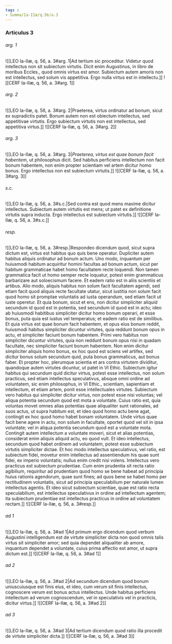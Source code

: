 ```yaml
---
tags : 
- Summa/Ia-IIæ/q.56/a.3
---
```


### Articulus 3

###### arg. 1
![[LEO Ia-IIæ, q. 56, a. 3#arg. 1|Ad tertium sic proceditur. Videtur quod intellectus non sit subiectum virtutis. Dicit enim Augustinus, in libro de moribus Eccles., quod omnis virtus est amor. Subiectum autem amoris non est intellectus, sed solum vis appetitiva. Ergo nulla virtus est in intellectu.]]
![[CERF Ia-IIæ, q. 56, a. 3#arg. 1]]

###### arg. 2
![[LEO Ia-IIæ, q. 56, a. 3#arg. 2|Praeterea, virtus ordinatur ad bonum, sicut ex supradictis patet. Bonum autem non est obiectum intellectus, sed appetitivae virtutis. Ergo subiectum virtutis non est intellectus, sed appetitiva virtus.]]
![[CERF Ia-IIæ, q. 56, a. 3#arg. 2]]

###### arg. 3
![[LEO Ia-IIæ, q. 56, a. 3#arg. 3|*Praeterea, virtus est quae bonum facit habentem*, ut philosophus dicit. Sed habitus perficiens intellectum non facit bonum habentem, non enim propter scientiam vel artem dicitur homo bonus. Ergo intellectus non est subiectum virtutis.]]
![[CERF Ia-IIæ, q. 56, a. 3#arg. 3]]

###### s.c.
![[LEO Ia-IIæ, q. 56, a. 3#s.c.|Sed contra est quod mens maxime dicitur intellectus. Subiectum autem virtutis est mens; ut patet ex definitione virtutis supra inducta. Ergo intellectus est subiectum virtutis.]]
![[CERF Ia-IIæ, q. 56, a. 3#s.c.]]

###### resp.
![[LEO Ia-IIæ, q. 56, a. 3#resp.|Respondeo dicendum quod, sicut supra dictum est, virtus est habitus quo quis bene operatur. Dupliciter autem habitus aliquis ordinatur ad bonum actum. Uno modo, inquantum per huiusmodi habitum acquiritur homini facultas ad bonum actum, sicut per habitum grammaticae habet homo facultatem recte loquendi. Non tamen grammatica facit ut homo semper recte loquatur, potest enim grammaticus barbarizare aut soloecismum facere. Et eadem ratio est in aliis scientiis et artibus. Alio modo, aliquis habitus non solum facit facultatem agendi, sed etiam facit quod aliquis recte facultate utatur, sicut iustitia non solum facit quod homo sit promptae voluntatis ad iusta operandum, sed etiam facit ut iuste operetur. Et quia bonum, sicut et ens, non dicitur simpliciter aliquid secundum id quod est in potentia, sed secundum id quod est in actu; ideo ab huiusmodi habitibus simpliciter dicitur homo bonum operari, et esse bonus, puta quia est iustus vel temperatus; et eadem ratio est de similibus. Et quia virtus est quae bonum facit habentem, et opus eius bonum reddit, huiusmodi habitus simpliciter dicuntur virtutes, quia reddunt bonum opus in actu, et simpliciter faciunt bonum habentem. Primi vero habitus non simpliciter dicuntur virtutes, quia non reddunt bonum opus nisi in quadam facultate, nec simpliciter faciunt bonum habentem. Non enim dicitur simpliciter aliquis homo bonus, ex hoc quod est sciens vel artifex, sed dicitur bonus solum secundum quid, puta bonus grammaticus, aut bonus faber. Et propter hoc, plerumque scientia et ars contra virtutem dividitur, quandoque autem virtutes dicuntur, ut patet in VI Ethic. Subiectum igitur habitus qui secundum quid dicitur virtus, potest esse intellectus, non solum practicus, sed etiam intellectus speculativus, absque omni ordine ad voluntatem, sic enim philosophus, in VI Ethic., scientiam, sapientiam et intellectum, et etiam artem, ponit esse intellectuales virtutes. Subiectum vero habitus qui simpliciter dicitur virtus, non potest esse nisi voluntas; vel aliqua potentia secundum quod est mota a voluntate. Cuius ratio est, quia voluntas movet omnes alias potentias quae aliqualiter sunt rationales, ad suos actus, ut supra habitum est, et ideo quod homo actu bene agat, contingit ex hoc quod homo habet bonam voluntatem. Unde virtus quae facit bene agere in actu, non solum in facultate, oportet quod vel sit in ipsa voluntate; vel in aliqua potentia secundum quod est a voluntate mota. Contingit autem intellectum a voluntate moveri, sicut et alias potentias, considerat enim aliquis aliquid actu, eo quod vult. Et ideo intellectus, secundum quod habet ordinem ad voluntatem, potest esse subiectum virtutis simpliciter dictae. Et hoc modo intellectus speculativus, vel ratio, est subiectum fidei, movetur enim intellectus ad assentiendum his quae sunt fidei, ex imperio voluntatis; nullus enim credit nisi volens. Intellectus vero practicus est subiectum prudentiae. Cum enim prudentia sit recta ratio agibilium, requiritur ad prudentiam quod homo se bene habeat ad principia huius rationis agendorum, quae sunt fines; ad quos bene se habet homo per rectitudinem voluntatis, sicut ad principia speculabilium per naturale lumen intellectus agentis. Et ideo sicut subiectum scientiae, quae est ratio recta speculabilium, est intellectus speculativus in ordine ad intellectum agentem; ita subiectum prudentiae est intellectus practicus in ordine ad voluntatem rectam.]]
![[CERF Ia-IIæ, q. 56, a. 3#resp.]]

###### ad 1
![[LEO Ia-IIæ, q. 56, a. 3#ad 1|Ad primum ergo dicendum quod verbum Augustini intelligendum est de virtute simpliciter dicta non quod omnis talis virtus sit simpliciter amor; sed quia dependet aliqualiter ab amore, inquantum dependet a voluntate, cuius prima affectio est amor, ut supra dictum est.]]
![[CERF Ia-IIæ, q. 56, a. 3#ad 1]]

###### ad 2
![[LEO Ia-IIæ, q. 56, a. 3#ad 2|Ad secundum dicendum quod bonum uniuscuiusque est finis eius, et ideo, cum verum sit finis intellectus, cognoscere verum est bonus actus intellectus. Unde habitus perficiens intellectum ad verum cognoscendum, vel in speculativis vel in practicis, dicitur virtus.]]
![[CERF Ia-IIæ, q. 56, a. 3#ad 2]]

###### ad 3
![[LEO Ia-IIæ, q. 56, a. 3#ad 3|Ad tertium dicendum quod ratio illa procedit de virtute simpliciter dicta.]]
![[CERF Ia-IIæ, q. 56, a. 3#ad 3]]

